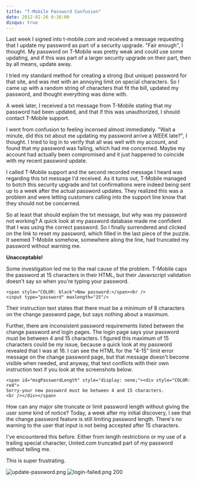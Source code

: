 ```yaml
---
title: "T-Mobile Password Confusion"
date: 2012-02-26 0:38:00
disqus: true
---
```


Last week I signed into t-mobile.com and received a message requesting that I update my password as part of a security upgrade. "Fair enough", I thought.  My password on T-Mobile was pretty weak and could use some updating, and if this was part of a larger security upgrade on their part, then by all means, update away.

I tried my standard method for creating a strong (but unique) password for that site, and was met with an annoying limit on special characters.  So I came up with a random string of characters that fit the bill, updated my password, and thought everything was done with.

A week later, I received a txt message from T-Mobile stating that my password had been updated, and that if this was unauthorized, I should contact T-Mobile support.

I went from confusion to feeling incensed almost immediately. "Wait a minute, did this txt about me updating my password arrive a WEEK late?", I thought. I tried to log in to verify that all was well with my account, and found that my password was failing, which had me concerned.  Maybe my account had actually been compromised and it just happened to coincide with my recent password update.

<!-- more -->

I called T-Mobile support and the second recorded message I heard was regarding this txt message I'd received. As it turns out, T-Mobile managed to botch this security upgrade and txt confirmations were indeed being sent up to a week after the actual password updates.  They realized this was a problem and were letting customers calling into the support line know that they should not be concerned.

So at least that should explain the txt message, but why was my password not working? A quick look at my password database made me confident that I was using the correct password.  So I finally surrendered and clicked on the link to reset my password, which filled in the last piece of the puzzle.  It seemed T-Mobile somehow, somewhere along the line, had truncated my password without warning me.

**Unacceptable!**

Some investigation led me to the real cause of the problem.  T-Mobile caps the password at 15 characters in their HTML, but their Javavscript validation doesn't say so when you're typing your password.

```
<span style="COLOR: black">New password:</span><br />
<input type="password" maxlength="15"/>
```

Their instruction text states that there must be a minimum of 8 characters on the change password page, but says nothing about a maximum.

Further, there are inconsistent password requirements listed between the change password and login pages.  The login page says your password must be between 4 and 15 characters.  I figured this maximum of 15 characters could be my issue, because a quick look at my password revealed that I was at 16.  I can see the HTML for the "4-15" limit error message on the change password page, but that message doesn't become visible when needed, and anyway, that text conflicts with their own instruction text if you look at the screenshots below.

```
<span id="msgPasswordLength" style="display: none;"><div style="COLOR: red">
Sorry-your new password must be between 4 and 15 characters.
<br /></div></span>
```

How can any major site truncate or limit password length without giving the user some kind of notice?  Today, a week after my initial discovery, I see that the change password feature is still limiting password length.  There's no warning to the user that input is not being accepted after 15 characters.

I've encountered this before. Either from length restrictions or my use of a trailing special character, United.com truncated part of my password without telling me.

This is super frustrating.

![update-password.png](/images/tmobile-password-confusion/update-password.png)
![login-failed.png 200](/images/tmobile-password-confusion/login-failed.png)
